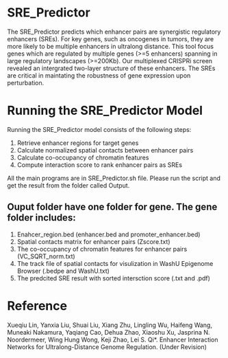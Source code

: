 # SRE_Predictor
The SRE_Predictor predicts which enhancer pairs are synergistic regulatory enhancers (SREs). For key genes, such as oncogenes in tumors, they are more likely to be multiple enhancers in ultralong distance. This tool focus genes which are regulated by multiple genes (>=5 enhancers) spanning in large regulatory landscapes (>=200Kb). Our multiplexed CRISPRi screen revealed an intergrated two-layer structure of these enhancers. The SREs are critical in maintating the robustness of gene expression upon perturbation. 


# Running the SRE_Predictor Model
Running the SRE_Predictor model consists of the following steps:
  1. Retrieve enhancer regions for target genes
  2. Calculate normalized spatial contacts between enhancer pairs 
  3. Calculate co-occupancy of chromatin features
  4. Compute interaction score to rank enhancer pairs as SREs
  
All the main programs are in SRE_Predictor.sh file. Please run the script and get the result from the folder called Output.

## Ouput folder have one folder for gene. The gene folder includes:
1. Enahcer_region.bed (enhancer.bed and promoter_enhancer.bed)
2. Spatial contacts matrix for enhancer pairs (Zscore.txt)
3. The co-occupancy of chromatin features for enhancer pairs (VC_SQRT_norm.txt)
4. The track file of spatial contacts for visulization in WashU Epigenome Browser (.bedpe and WashU.txt)
5. The predcited SRE result with sorted intersction score (.txt and .pdf)

# Reference
Xueqiu Lin, Yanxia Liu, Shuai Liu, Xiang Zhu, Lingling Wu, Haifeng Wang, Muneaki Nakamura, 
Yaqiang Cao, Dehua Zhao, Xiaoshu Xu, Jasprina N. Noordermeer, Wing Hung Wong, Keji Zhao, Lei S. Qi*. Enhancer Interaction Networks for Ultralong-Distance Genome Regulation. (Under Revision)


